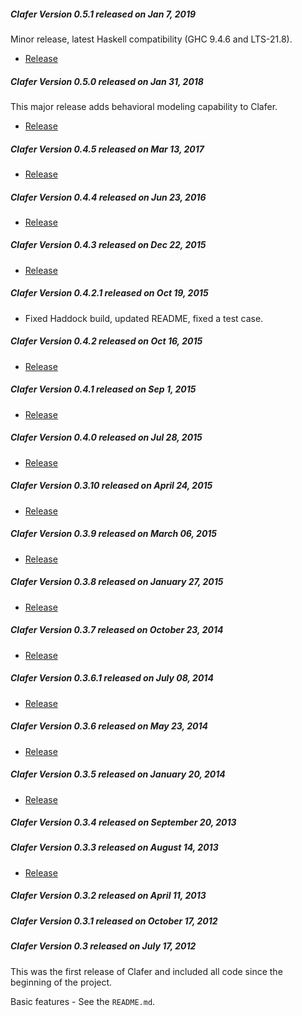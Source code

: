 ##### Clafer Version 0.5.1 released on Jan 7, 2019

Minor release, latest Haskell compatibility (GHC 9.4.6 and LTS-21.8).

* [Release](https://github.com/gsdlab/clafer/pull/95)

##### Clafer Version 0.5.0 released on Jan 31, 2018

This major release adds behavioral modeling capability to Clafer.

* [Release](https://github.com/gsdlab/clafer/pull/94)

##### Clafer Version 0.4.5 released on Mar 13, 2017

* [Release](https://github.com/gsdlab/clafer/pull/91)

##### Clafer Version 0.4.4 released on Jun 23, 2016

* [Release](https://github.com/gsdlab/clafer/pull/88)

##### Clafer Version 0.4.3 released on Dec 22, 2015

* [Release](https://github.com/gsdlab/clafer/pull/81)

##### Clafer Version 0.4.2.1 released on Oct 19, 2015

* Fixed Haddock build, updated README, fixed a test case.

##### Clafer Version 0.4.2 released on Oct 16, 2015

* [Release](https://github.com/gsdlab/clafer/pull/74)

##### Clafer Version 0.4.1 released on Sep 1, 2015

* [Release](https://github.com/gsdlab/clafer/pull/71)

##### Clafer Version 0.4.0 released on Jul 28, 2015

* [Release](https://github.com/gsdlab/clafer/pull/68)

##### Clafer Version 0.3.10 released on April 24, 2015

* [Release](https://github.com/gsdlab/clafer/pull/66)

##### Clafer Version 0.3.9 released on March 06, 2015

* [Release](https://github.com/gsdlab/clafer/pull/63)

##### Clafer Version 0.3.8 released on January 27, 2015

* [Release](https://github.com/gsdlab/clafer/pull/60)

##### Clafer Version 0.3.7 released on October 23, 2014

* [Release](https://github.com/gsdlab/clafer/pull/53)

##### Clafer Version 0.3.6.1 released on July 08, 2014

* [Release](https://github.com/gsdlab/clafer/pull/50)

##### Clafer Version 0.3.6 released on May 23, 2014

* [Release](https://github.com/gsdlab/clafer/pull/48)

##### Clafer Version 0.3.5 released on January 20, 2014

* [Release](https://github.com/gsdlab/clafer/pull/44)

##### Clafer Version 0.3.4 released on September 20, 2013

##### Clafer Version 0.3.3 released on August 14, 2013

* [Release](https://github.com/gsdlab/clafer/pull/35)

##### Clafer Version 0.3.2 released on April 11, 2013

##### Clafer Version 0.3.1 released on October 17, 2012

##### Clafer Version 0.3 released on July 17, 2012

This was the first release of Clafer and included all code since the beginning of the project.

Basic features - See the `README.md`.
